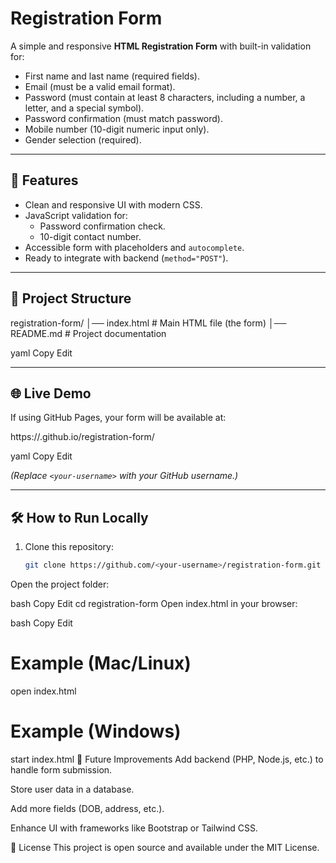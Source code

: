# Registration Form

A simple and responsive **HTML Registration Form** with built-in validation for:

- First name and last name (required fields).
- Email (must be a valid email format).
- Password (must contain at least 8 characters, including a number, a letter, and a special symbol).
- Password confirmation (must match password).
- Mobile number (10-digit numeric input only).
- Gender selection (required).

---

## 🚀 Features

- Clean and responsive UI with modern CSS.
- JavaScript validation for:
  - Password confirmation check.
  - 10-digit contact number.
- Accessible form with placeholders and `autocomplete`.
- Ready to integrate with backend (`method="POST"`).

---

## 📂 Project Structure

registration-form/
│── index.html # Main HTML file (the form)
│── README.md # Project documentation

yaml
Copy
Edit

---

## 🌐 Live Demo

If using GitHub Pages, your form will be available at:

https://<your-username>.github.io/registration-form/

yaml
Copy
Edit

*(Replace `<your-username>` with your GitHub username.)*

---

## 🛠️ How to Run Locally

1. Clone this repository:
   ```bash
   git clone https://github.com/<your-username>/registration-form.git
Open the project folder:

bash
Copy
Edit
cd registration-form
Open index.html in your browser:

bash
Copy
Edit
# Example (Mac/Linux)
open index.html

# Example (Windows)
start index.html
📌 Future Improvements
Add backend (PHP, Node.js, etc.) to handle form submission.

Store user data in a database.

Add more fields (DOB, address, etc.).

Enhance UI with frameworks like Bootstrap or Tailwind CSS.

📜 License
This project is open source and available under the MIT License.
